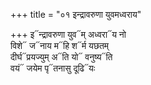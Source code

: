+++
title = "०१ इन्द्रावरुणा युवमध्वराय"

+++
इ᳓न्द्रावरुणा युव᳓म् अध्वरा᳓य नो  
विशे᳓ ज᳓नाय म᳓हि श᳓र्म यछतम्  
दीर्घ᳓प्रयज्युम् अ᳓ति यो᳓ वनुष्य᳓ति  
वयं᳓ जयेम पृ᳓तनासु दूढि᳓यः